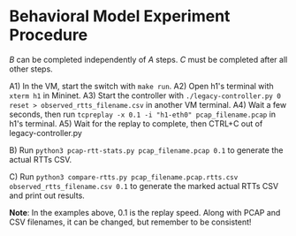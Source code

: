 # Behavioral Model Experiment Procedure

*B* can be completed independently of *A* steps. *C* must be completed after all other steps.

A1) In the VM, start the switch with `make run`.
A2) Open h1's terminal with `xterm h1` in Mininet.
A3) Start the controller with `./legacy-controller.py 0 reset > observed_rtts_filename.csv` in another VM terminal.
A4) Wait a few seconds, then run `tcpreplay -x 0.1 -i "h1-eth0" pcap_filename.pcap` in h1's terminal.
A5) Wait for the replay to complete, then CTRL+C out of legacy-controller.py

B) Run `python3 pcap-rtt-stats.py pcap_filename.pcap 0.1` to generate the actual RTTs CSV.

C) Run `python3 compare-rtts.py pcap_filename.pcap.rtts.csv observed_rtts_filename.csv 0.1` to generate the marked actual RTTs CSV and print out results.

**Note**: In the examples above, 0.1 is the replay speed. Along with PCAP and CSV filenames, it can be changed, but remember to be consistent!
